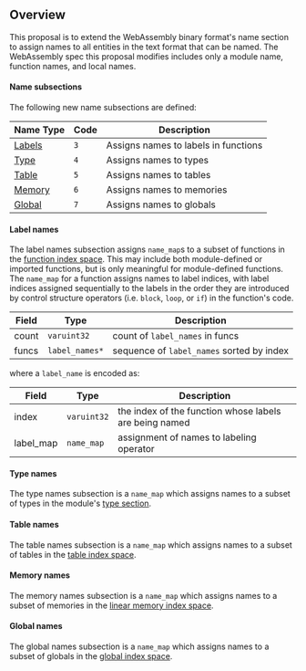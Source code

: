 ## Overview

This proposal is to extend the WebAssembly binary format's name section to assign
names to all entities in the text format that can be named. The WebAssembly spec
this proposal modifies includes only a module name, function names, and local
names.

#### Name subsections

The following new name subsections are defined:

| Name Type                   | Code | Description                          |
| --------------------------- | ---- | ------------------------------------ |
| [Labels](#label-names)      | `3`  | Assigns names to labels in functions |
| [Type](#type-names)         | `4`  | Assigns names to types               |
| [Table](#table-names)       | `5`  | Assigns names to tables              |
| [Memory](#memory-names)     | `6`  | Assigns names to memories            |
| [Global](#global-names)     | `7`  | Assigns names to globals             |

#### Label names

The label names subsection assigns `name_map`s to a subset of functions in the
[function index space](Modules.md#function-index-space). This may include both
module-defined or imported functions, but is only meaningful for module-defined
functions. The `name_map` for a function assigns names to label indices, with
label indices assigned sequentially to the labels in the order they are introduced
by control structure operators (i.e. `block`, `loop`, or `if`) in the function's
code.

| Field | Type | Description |
| ----- | ---- | ----------- |
| count | `varuint32` | count of `label_names` in funcs |
| funcs | `label_names*` | sequence of `label_names` sorted by index |

where a `label_name` is encoded as:

| Field | Type | Description |
| ----- | ---- | ----------- |
| index | `varuint32` | the index of the function whose labels are being named |
| label_map | `name_map` | assignment of names to labeling operator |

#### Type names

The type names subsection is a `name_map` which assigns names to a subset
of types in the module's [type section](https://github.com/WebAssembly/design/blob/master/BinaryEncoding.md#type-section).

#### Table names

The table names subsection is a `name_map` which assigns names to a subset
of tables in the [table index space](https://github.com/WebAssembly/design/blob/master/Modules.md#table-index-space).

#### Memory names

The memory names subsection is a `name_map` which assigns names to a subset
of memories in the [linear memory index space](https://github.com/WebAssembly/design/blob/master/Modules.md#linear-memory-index-space).

#### Global names

The global names subsection is a `name_map` which assigns names to a subset
of globals in the [global index space](https://github.com/WebAssembly/design/blob/master/Modules.md#global-index-space).
